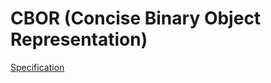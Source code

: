 # CBOR (Concise Binary Object Representation)

[Specification](https://datatracker.ietf.org/doc/html/rfc7049)